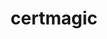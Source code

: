 ---
codehost: https://github.com/https://github.com/mholt/certmagic
logohandle: github_mholt_certmagic
sort: certmagic
title: certmagic
website: https://godoc.org/github.com/mholt/certmagic
---